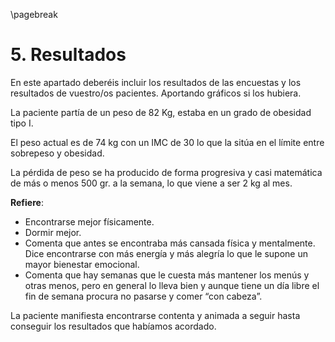 \pagebreak

# 5. Resultados

En este apartado deberéis incluir los resultados de las encuestas y los resultados de vuestro/os pacientes. Aportando gráficos si los hubiera.


La paciente partía de un peso de 82 Kg, estaba en un grado de obesidad tipo I. 

El peso actual es de 74 kg con un IMC de 30 lo que la sitúa en el límite entre sobrepeso y obesidad. 

La pérdida de peso se ha producido de forma progresiva y casi matemática de más o menos 500 gr. a la semana, lo que viene a ser 2 kg al mes. 

**Refiere**: 

- Encontrarse mejor físicamente.  
- Dormir mejor.  
- Comenta que antes se encontraba más cansada física y mentalmente. Dice encontrarse con más energía y más alegría lo que le supone un mayor bienestar emocional.  
- Comenta que hay semanas que le cuesta más mantener los menús y otras menos, pero en general lo lleva bien y aunque tiene un día libre el fin de semana procura no pasarse y comer “con cabeza”.  

La paciente manifiesta encontrarse contenta y animada a seguir hasta conseguir los resultados que habíamos acordado.
